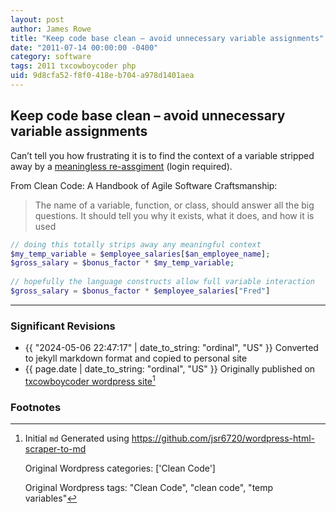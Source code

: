 ```yaml
---
layout: post
author: James Rowe
title: "Keep code base clean – avoid unnecessary variable assignments"
date: "2011-07-14 00:00:00 -0400"
category: software
tags: 2011 txcowboycoder php
uid: 9d8cfa52-f8f0-418e-b704-a978d1401aea
---
```


## Keep code base clean – avoid unnecessary variable assignments

Can’t tell you how frustrating it is to find the context of a variable stripped away by a [meaningless re-assgiment](http://my.safaribooksonline.com/book/software-engineering-and-development/agile-development/9780136083238/meaningful-names/18) (login required).

From Clean Code: A Handbook of Agile Software Craftsmanship:

> The name of a variable, function, or class, should answer all the big questions. It should tell you why it exists, what it does, and how it is used


```php
// doing this totally strips away any meaningful context
$my_temp_variable = $employee_salaries[$an_employee_name];
$gross_salary = $bonus_factor * $my_temp_variable;
 
// hopefully the language constructs allow full variable interaction
$gross_salary = $bonus_factor * $employee_salaries["Fred"]
```

---

### Significant Revisions

- {{ "2024-05-06 22:47:17" | date_to_string: "ordinal", "US" }} Converted to jekyll markdown format and copied to personal site
- {{ page.date | date_to_string: "ordinal", "US" }} Originally published on [txcowboycoder wordpress site](https://txcowboycoder.wordpress.com/2011/07/14/keep-code-base-clean-avoid-unnecessary-variable-assignments/)[^draft]

### Footnotes

[^draft]: Initial `md` Generated using <https://github.com/jsr6720/wordpress-html-scraper-to-md>

    Original Wordpress categories: ['Clean Code']

    Original Wordpress tags: "Clean Code", "clean code", "temp variables"